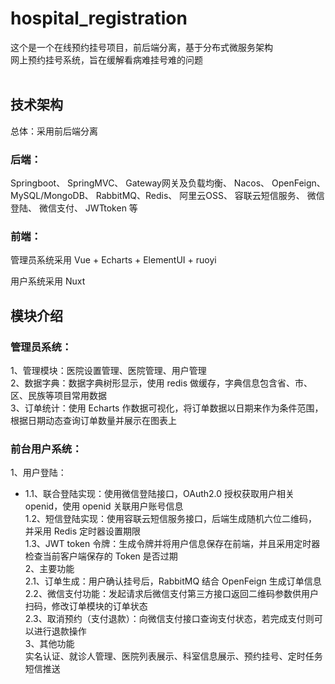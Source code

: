 # hospital_registration
这个是一个在线预约挂号项目，前后端分离，基于分布式微服务架构<br>
网上预约挂号系统，旨在缓解看病难挂号难的问题
<br><br>

## 技术架构
总体：采用前后端分离
### 后端：
Springboot、 SpringMVC、 Gateway网关及负载均衡、 Nacos、 OpenFeign、 MySQL/MongoDB、 RabbitMQ、Redis、 阿里云OSS、 容联云短信服务、 微信登陆、 微信支付、 JWTtoken 等

### 前端：
管理员系统采用 Vue + Echarts + ElementUI + ruoyi

用户系统采用 Nuxt


## 模块介绍
### 管理员系统：
1、管理模块：医院设置管理、医院管理、用户管理<br>
2、数据字典：数据字典树形显示，使用 redis 做缓存，字典信息包含省、市、区、民族等项目常用数据<br>
3、订单统计：使用 Echarts 作数据可视化，将订单数据以日期来作为条件范围，根据日期动态查询订单数量并展示在图表上<br>
### 前台用户系统：
1、用户登陆：<br>
- 1.1、联合登陆实现：使用微信登陆接口，OAuth2.0 授权获取用户相关 openid，使用 openid 关联用户账号信息<br>
1.2、短信登陆实现：使用容联云短信服务接口，后端生成随机六位二维码，并采用 Redis 定时器设置期限<br>
1.3、JWT token 令牌：生成令牌并将用户信息保存在前端，并且采用定时器检查当前客户端保存的 Token 是否过期<br>
2、主要功能<br>
2.1、订单生成：用户确认挂号后，RabbitMQ 结合 OpenFeign 生成订单信息<br>
2.2、微信支付功能：发起请求后微信支付第三方接口返回二维码参数供用户扫码，修改订单模块的订单状态<br>
2.3、取消预约（支付退款）：向微信支付接口查询支付状态，若完成支付则可以进行退款操作<br>
3、其他功能<br>
实名认证、就诊人管理、医院列表展示、科室信息展示、预约挂号、定时任务短信推送<br>
